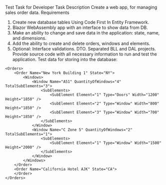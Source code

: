 Test Task for Developer Task Description
Create a web app, for managing sales order data.
Requirements
1. Create new database tables Using Code First In Entity Framework.
2. Blazor WebAssembly app with an interface to show data from DB.
3. Make an ability to change and save data in the application: state, name, and dimensions.
4. Add the ability to create and delete orders, windows and elements.
5. Optional: Interface validations. DTO. Separated BLL and DAL projects.
Provide source code with all necessary information to run and test the application. Test data for storing into the database:

```
<Orders>
    <Order Name="New York Building 1" State="NY">
        <Windows>
            <Window Name="A51" QuantityOfWindows="4" TotalSubElements="3">
                <SubElements>
                    <SubElement Element="1" Type="Doors" Width="1200" Height="1850" />
                    <SubElement Element="2" Type="Window" Width="800" Height="1850" />
                    <SubElement Element="3" Type="Window" Width="700" Height="1850" />
                </SubElements>
            </Window>
            <Window Name="C Zone 5" QuantityOfWindows="2" TotalSubElements="1">
                <SubElements>
                    <SubElement Element="1" Type="Window" Width="1500" Height="2000" />
                </SubElements>
            </Window>
        </Windows>
    </Order>
    <Order Name="California Hotel AJK" State="CA">
    </Order>
</Orders>
```